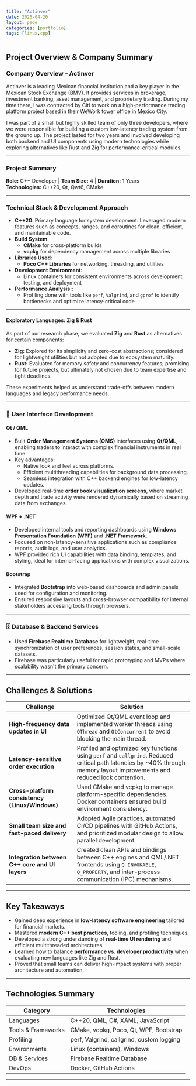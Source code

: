 ```yaml
---
title: "Actinver"
date: 2025-04-20
layout: page
categories: [portfolio]
tags: [linux,cpp]
---
```


## **Project Overview & Company Summary**

### **Company Overview – Actinver**
Actinver is a leading Mexican financial institution and a key player in the Mexican Stock Exchange (BMV). It provides services in brokerage, investment banking, asset management, and proprietary trading. During my time there, I was contracted by Citi to work on a high-performance trading platform project based in their WeWork tower office in Mexico City.

I was part of a small but highly skilled team of only three developers, where we were responsible for building a custom low-latency trading system from the ground up. The project lasted for two years and involved developing both backend and UI components using modern technologies while exploring alternatives like Rust and Zig for performance-critical modules.

---

### **Project Summary**

**Role:** C++ Developer | **Team Size:** 4 | **Duration:** 1 Years  
**Technologies:** C++20, Qt, Qwt6, CMake 

---

### **Technical Stack & Development Approach**

- **C++20**: Primary language for system development. Leveraged modern features such as concepts, ranges, and coroutines for clean, efficient, and maintainable code.
- **Build System**:  
  - **CMake** for cross-platform builds
  - **vcpkg** for dependency management across multiple libraries
- **Libraries Used**:
  - **Poco C++ Libraries** for networking, threading, and utilities
- **Development Environment**:
  - Linux containers for consistent environments across development, testing, and deployment
- **Performance Analysis:**:
  - Profiling done with tools like `perf`, `Valgrind`, and `gprof` to identify bottlenecks and optimize latency-critical code

---

#### **Exploratory Languages: Zig & Rust**
As part of our research phase, we evaluated **Zig** and **Rust** as alternatives for certain components:

- **Zig:** Explored for its simplicity and zero-cost abstractions; considered for lightweight utilities but not adopted due to ecosystem maturity.
- **Rust:** Evaluated for memory safety and concurrency features; promising for future projects, but ultimately not chosen due to team expertise and tight deadlines.

These experiments helped us understand trade-offs between modern languages and legacy performance needs.

---

### 🎨 **User Interface Development**

#### **Qt / QML**
- Built **Order Management Systems (OMS)** interfaces using **Qt/QML**, enabling traders to interact with complex financial instruments in real time.
- Key advantages:
  - Native look and feel across platforms.
  - Efficient multithreading capabilities for background data processing.
  - Seamless integration with C++ backend engines for low-latency updates.
- Developed real-time **order book visualization screens**, where market depth and trade activity were rendered dynamically based on streaming data from exchanges.

#### **WPF + .NET**
- Developed internal tools and reporting dashboards using **Windows Presentation Foundation (WPF)** and **.NET Framework**.
- Focused on non-latency-sensitive applications such as compliance reports, audit logs, and user analytics.
- WPF provided rich UI capabilities with data binding, templates, and styling, ideal for internal-facing applications with complex visualizations.

#### **Bootstrap**
- Integrated **Bootstrap** into web-based dashboards and admin panels used for configuration and monitoring.
- Ensured responsive layouts and cross-browser compatibility for internal stakeholders accessing tools through browsers.

---

### 🗄️ **Database & Backend Services**
- Used **Firebase Realtime Database** for lightweight, real-time synchronization of user preferences, session states, and small-scale datasets.
- Firebase was particularly useful for rapid prototyping and MVPs where scalability wasn't the primary concern.

---

## **Challenges & Solutions**

| Challenge                                      | Solution                                                                                                                                                                   |
| ---------------------------------------------- | -------------------------------------------------------------------------------------------------------------------------------------------------------------------------- |
| **High-frequency data updates in UI**          | Optimized Qt/QML event loop and implemented worker threads using `QThread` and `QtConcurrent` to avoid blocking the main thread.                                           |
| **Latency-sensitive order execution**          | Profiled and optimized key functions using `perf` and `callgrind`. Reduced critical path latencies by ~40% through memory layout improvements and reduced lock contention. |
| **Cross-platform consistency (Linux/Windows)** | Used CMake and vcpkg to manage platform-specific dependencies. Docker containers ensured build environment consistency.                                                    |
| **Small team size and fast-paced delivery**    | Adopted Agile practices, automated CI/CD pipelines with GitHub Actions, and prioritized modular design to allow parallel development.                                      |
| **Integration between C++ core and UI layers** | Created clean APIs and bindings between C++ engines and QML/.NET frontends using `Q_INVOKABLE`, `Q_PROPERTY`, and inter-process communication (IPC) mechanisms.            |

---

## **Key Takeaways**

- Gained deep experience in **low-latency software engineering** tailored for financial markets.
- Mastered **modern C++ best practices**, tooling, and profiling techniques.
- Developed a strong understanding of **real-time UI rendering** and efficient multithreaded architectures.
- Learned how to balance **performance vs. developer productivity** when evaluating new languages like Zig and Rust.
- Proved that small teams can deliver high-impact systems with proper architecture and automation.

---

## **Technologies Summary**

| Category           | Technologies                              |
| ------------------ | ----------------------------------------- |
| Languages          | C++20, QML, C#, XAML, JavaScript          |
| Tools & Frameworks | CMake, vcpkg, Poco, Qt, WPF, Bootstrap    |
| Profiling          | perf, Valgrind, callgrind, custom logging |
| Environments       | Linux (containers), Windows               |
| DB & Services      | Firebase Realtime Database                |
| DevOps             | Docker, GitHub Actions                    |

---
